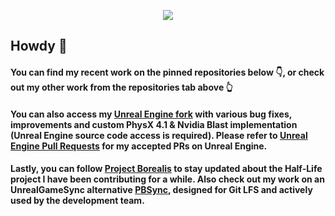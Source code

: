 <p align="center">
  <a href="https://ko-fi.com/C0C02K2TI"><img src="https://ko-fi.com/img/githubbutton_sm.svg"></a>
</p>

## Howdy 🤠 

#### You can find my recent work on the pinned repositories below 👇, or check out my other work from the repositories tab above 👆

#### You can also access my [Unreal Engine fork](https://github.com/dyanikoglu/UnrealEngine) with various bug fixes, improvements and custom PhysX 4.1 & Nvidia Blast implementation (Unreal Engine source code access is required). Please refer to [Unreal Engine Pull Requests](https://github.com/EpicGames/UnrealEngine/pulls?q=is%3Apr+author%3Adyanikoglu+is%3Aclosed) for my accepted PRs on Unreal Engine.

#### Lastly, you can follow [Project Borealis](https://projectborealis.com) to stay updated about the Half-Life project I have been contributing for a while. Also check out my work on an UnrealGameSync alternative [PBSync](https://github.com/ProjectBorealis/PBSync), designed for Git LFS and actively used by the development team.
